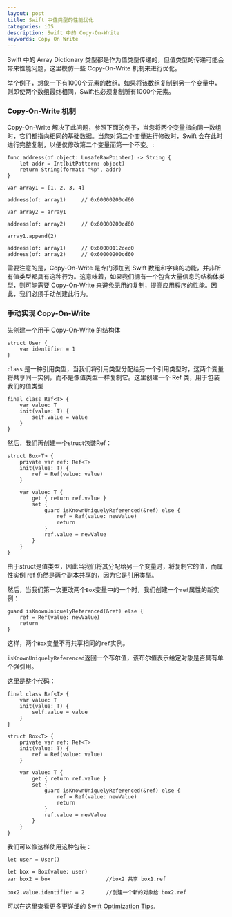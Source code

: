 ```yaml
---
layout: post
title: Swift 中值类型的性能优化
categories: iOS
description: Swift 中的 Copy-On-Write
keywords: Copy On Write
---
```


Swift 中的 Array Dictionary 类型都是作为值类型传递的，但值类型的传递可能会带来性能问题，这里模仿一些 Copy-On-Write 机制来进行优化。

举个例子，想象一下有1000个元素的数组。如果将该数组复制到另一个变量中，则即使两个数组最终相同，Swift也必须复制所有1000个元素。

### Copy-On-Write 机制

Copy-On-Write 解决了此问题，参照下面的例子，当您将两个变量指向同一数组时，它们都指向相同的基础数据。当您对第二个变量进行修改时，Swift 会在此时进行完整复制，以便仅修改第二个变量而第一个不变。:

```
func address(of object: UnsafeRawPointer) -> String {
    let addr = Int(bitPattern: object)
    return String(format: "%p", addr)
}

var array1 = [1, 2, 3, 4]

address(of: array1)     // 0x60000200cd60

var array2 = array1

address(of: array2)     // 0x60000200cd60

array1.append(2)

address(of: array1)     // 0x60000112cec0
address(of: array2)     // 0x60000200cd60

```


需要注意的是，Copy-On-Write 是专门添加到 Swift 数组和字典的功能，并非所有值类型都具有这种行为。这意味着，如果我们拥有一个包含大量信息的结构体类型，则可能需要 Copy-On-Write 来避免无用的复制，提高应用程序的性能。因此，我们必须手动创建此行为。

### 手动实现 Copy-On-Write

先创建一个用于 Copy-On-Write 的结构体
```
struct User {
    var identifier = 1
}

```

`class` 是一种引用类型，当我们将引用类型分配给另一个引用类型时，这两个变量将共享同一实例，而不是像值类型一样复制它。这里创建一个 Ref 类，用于包装我们的值类型

```
final class Ref<T> {
    var value: T
    init(value: T) {
        self.value = value
    }
}

```

然后，我们再创建一个struct包装Ref：
```
struct Box<T> {
    private var ref: Ref<T>
    init(value: T) {
        ref = Ref(value: value)
    }

    var value: T {
        get { return ref.value }
        set {
            guard isKnownUniquelyReferenced(&ref) else {
                ref = Ref(value: newValue)
                return
            }
            ref.value = newValue
        }
    }
}

```
由于struct是值类型，因此当我们将其分配给另一个变量时，将复制它的值，而属性实例 ref 仍然是两个副本共享的，因为它是引用类型。

然后，当我们第一次更改两个`Box`变量中的一个时，我们创建一个`ref`属性的新实例：

```
guard isKnownUniquelyReferenced(&ref) else {
    ref = Ref(value: newValue)
    return
}
```

这样，两个`Box`变量不再共享相同的`ref`实例。

`isKnownUniquelyReferenced`返回一个布尔值，该布尔值表示给定对象是否具有单个强引用。

这里是整个代码：
```
final class Ref<T> {
    var value: T
    init(value: T) {
        self.value = value
    }
}

struct Box<T> {
    private var ref: Ref<T>
    init(value: T) {
        ref = Ref(value: value)
    }

    var value: T {
        get { return ref.value }
        set {
            guard isKnownUniquelyReferenced(&ref) else {
                ref = Ref(value: newValue)
                return
            }
            ref.value = newValue
        }
    }
}
```
我们可以像这样使用这种包装：
```
let user = User()

let box = Box(value: user)
var box2 = box                  //box2 共享 box1.ref

box2.value.identifier = 2       //创建一个新的对象给 box2.ref
```

可以在这里查看更多更详细的 [Swift Optimization Tips](https://github.com/apple/swift/blob/master/docs/OptimizationTips.rst).


